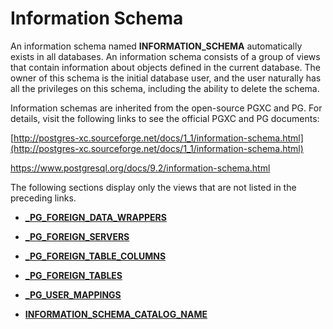 # Information Schema<a name="EN-US_TOPIC_0310257374"></a>

An information schema named  **INFORMATION\_SCHEMA**  automatically exists in all databases. An information schema consists of a group of views that contain information about objects defined in the current database. The owner of this schema is the initial database user, and the user naturally has all the privileges on this schema, including the ability to delete the schema.

Information schemas are inherited from the open-source PGXC and PG. For details, visit the following links to see the official PGXC and PG documents:

[http://postgres-xc.sourceforge.net/docs/1_1/information-schema.html](http://postgres-xc.sourceforge.net/docs/1_1/information-schema.html)

https://www.postgresql.org/docs/9.2/information-schema.html

The following sections display only the views that are not listed in the preceding links.

-   **[\_PG\_FOREIGN\_DATA\_WRAPPERS](_pg_foreign_data_wrappers.md)**  

-   **[\_PG\_FOREIGN\_SERVERS](_pg_foreign_servers.md)**  

-   **[\_PG\_FOREIGN\_TABLE\_COLUMNS](_pg_foreign_table_columns.md)**  

-   **[\_PG\_FOREIGN\_TABLES](_pg_foreign_tables.md)**  

-   **[\_PG\_USER\_MAPPINGS](_pg_user_mappings.md)**  

-   **[INFORMATION\_SCHEMA\_CATALOG\_NAME](information_schema_catalog_name.md)**  


